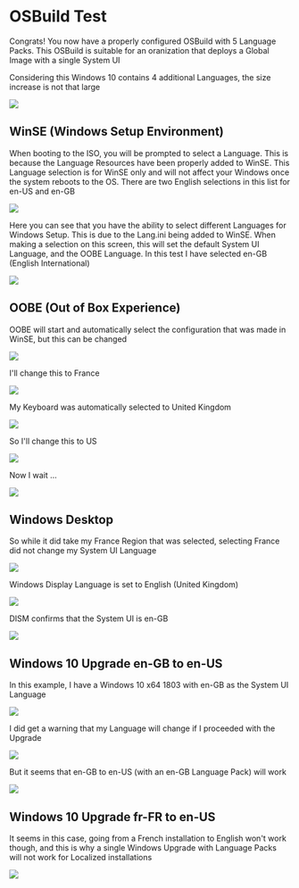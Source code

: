 # OSBuild Test

Congrats!  You now have a properly configured OSBuild with 5 Language Packs.  This OSBuild is suitable for an oranization that deploys a Global Image with a single System UI

Considering this Windows 10 contains 4 additional Languages, the size increase is not that large

![](../../../../.gitbook/assets/image%20%28188%29.png)

## WinSE \(Windows Setup Environment\)

When booting to the ISO, you will be prompted to select a Language.  This is because the Language Resources have been properly added to WinSE.  This Language selection is for WinSE only and will not affect your Windows once the system reboots to the OS.  There are two English selections in this list for en-US and en-GB

![](../../../../.gitbook/assets/image%20%28287%29.png)

Here you can see that you have the ability to select different Languages for Windows Setup.  This is due to the Lang.ini being added to WinSE.  When making a selection on this screen, this will set the default System UI Language, and the OOBE Language.  In this test I have selected en-GB \(English International\)

![](../../../../.gitbook/assets/image%20%28284%29.png)

## OOBE \(Out of Box Experience\)

OOBE will start and automatically select the configuration that was made in WinSE, but this can be changed

![](../../../../.gitbook/assets/image%20%2866%29.png)

I'll change this to France

![](../../../../.gitbook/assets/image%20%2884%29.png)

My Keyboard was automatically selected to United Kingdom

![](../../../../.gitbook/assets/image%20%2818%29.png)

So I'll change this to US

![](../../../../.gitbook/assets/image%20%28231%29.png)

Now I wait ...

![](../../../../.gitbook/assets/image%20%28205%29.png)

## Windows Desktop

So while it did take my France Region that was selected, selecting France did not change my System UI Language

![](../../../../.gitbook/assets/image%20%28164%29.png)

Windows Display Language is set to English \(United Kingdom\)

![](../../../../.gitbook/assets/image%20%28144%29.png)

DISM confirms that the System UI is en-GB

![](../../../../.gitbook/assets/image%20%28246%29.png)

## Windows 10 Upgrade en-GB to en-US

In this example, I have a Windows 10 x64 1803 with en-GB as the System UI Language

![](../../../../.gitbook/assets/image%20%2896%29.png)

I did get a warning that my Language will change if I proceeded with the Upgrade

![](../../../../.gitbook/assets/image%20%28263%29.png)

But it seems that en-GB to en-US \(with an en-GB Language Pack\) will work

![](../../../../.gitbook/assets/image%20%2861%29.png)

## Windows 10 Upgrade fr-FR to en-US

It seems in this case, going from a French installation to English won't work though, and this is why a single Windows Upgrade with Language Packs will not work for Localized installations

![](../../../../.gitbook/assets/image%20%28349%29.png)

